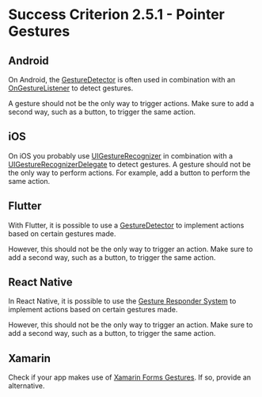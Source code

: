 # Success Criterion 2.5.1 - Pointer Gestures

## Android

On Android, the [GestureDetector](https://developer.android.com/reference/android/view/GestureDetector) is often used in combination with an [OnGestureListener](https://developer.android.com/reference/android/view/GestureDetector.OnGestureListener) to detect gestures.

A gesture should not be the only way to trigger actions. Make sure to add a second way, such as a button, to trigger the same action.

## iOS

On iOS you probably use [UIGestureRecognizer](https://developer.apple.com/documentation/uikit/uigesturerecognizer) in combination with a [UIGestureRecognizerDelegate](https://developer.apple.com/documentation/uikit/uigesturerecognizerdelegate) to detect gestures. A gesture should not be the only way to perform actions. For example, add a button to perform the same action.

## Flutter

With Flutter, it is possible to use a [GestureDetector](https://api.flutter.dev/flutter/widgets/GestureDetector-class.html) to implement actions based on certain gestures made.

However, this should not be the only way to trigger an action. Make sure to add a second way, such as a button, to trigger the same action.
## React Native

In React Native, it is possible to use the [Gesture Responder System](https://reactnative.dev/docs/gesture-responder-system) to implement actions based on certain gestures made.

However, this should not be the only way to trigger an action. Make sure to add a second way, such as a button, to trigger the same action.

## Xamarin

Check if your app makes use of [Xamarin Forms Gestures](https://docs.microsoft.com/en-us/xamarin/xamarin-forms/app-fundamentals/gestures/). If so, provide an alternative.
